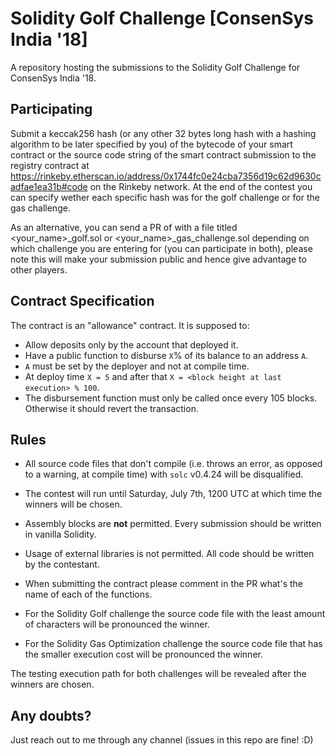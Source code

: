 # Solidity Golf Challenge [ConsenSys India '18]

A repository hosting the submissions to the Solidity Golf Challenge for ConsenSys India '18.

## Participating

Submit a keccak256 hash (or any other 32 bytes long hash with a hashing algorithm to be later specified by you) of the bytecode of your smart contract or the source code string of the smart contract submission to the registry contract at https://rinkeby.etherscan.io/address/0x1744fc0e24cba7356d19c62d9630cadfae1ea31b#code on the Rinkeby network. At the end of the contest you can specify wether each specific hash was for the golf challenge or for the gas challenge.

As an alternative, you can send a PR of with a file titled <your_name>_golf.sol or <your_name>_gas_challenge.sol depending on which challenge you are entering for (you can participate in both), please note this will make your submission public and hence give advantage to other players.

## Contract Specification

The contract is an "allowance" contract. It is supposed to:

* Allow deposits only by the account that deployed it.
* Have a public function  to disburse `X`% of its balance to an address `A`.
* `A` must be set by the deployer and not at compile time.
* At deploy time `X = 5` and after that `X = <block height at last execution> % 100`.
* The disbursement function must only be called once every 105 blocks. Otherwise it should revert the transaction.

## Rules

* All source code files that don't compile (i.e. throws an error, as opposed to a warning, at compile time) with `solc` v0.4.24 will be disqualified.
* The contest will run until Saturday, July 7th, 1200 UTC at which time the winners will be chosen.
* Assembly blocks are **not** permitted. Every submission should be written in vanilla Solidity.
* Usage of external libraries is not permitted. All code should be written by the contestant.
* When submitting the contract please comment in the PR what's the name of each of the functions.

* For the Solidity Golf challenge the source code file with the least amount of characters will be pronounced the winner.
* For the Solidity Gas Optimization challenge the source code file that has the smaller execution cost will be pronounced the winner.

The testing execution path for both challenges will be revealed after the winners are chosen.

## Any doubts?

Just reach out to me through any channel (issues in this repo are fine! :D)
